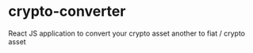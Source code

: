 # crypto-converter
React JS application to convert your crypto asset another to fiat / crypto asset
